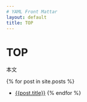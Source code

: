 ```yaml
---
# YAML Front Mattar
layout: default
title: TOP
---
```

# TOP
本文

{% for post in site.posts %}
- [{{post.title}}]({{post.url}})
{% endfor %}
